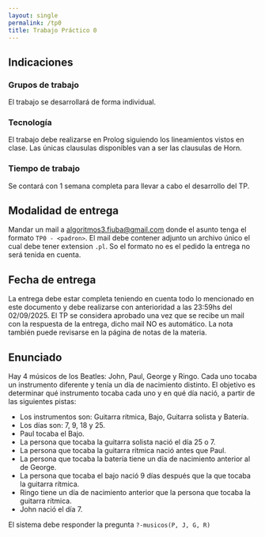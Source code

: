 ```yaml
---
layout: single
permalink: /tp0
title: Trabajo Práctico 0
---
```


## Indicaciones

### Grupos de trabajo
El trabajo se desarrollará de forma individual.

### Tecnología
El trabajo debe realizarse en Prolog siguiendo los lineamientos vistos en clase. Las únicas clausulas disponibles van a ser las clausulas de Horn.

### Tiempo de trabajo
Se contará con 1 semana completa para llevar a cabo el desarrollo del TP.


## Modalidad de entrega
Mandar un mail a algoritmos3.fiuba@gmail.com donde el asunto tenga el formato `TP0 - <padron>`. El mail debe contener adjunto un archivo único el cual debe tener extension `.pl`. So el formato no es el pedido la entrega no será tenida en cuenta.

## Fecha de entrega
La entrega debe estar completa teniendo en cuenta todo lo mencionado en este documento y debe realizarse con anterioridad a las 23:59hs del 02/09/2025. El TP se considera aprobado una vez que se recibe un mail con la respuesta de la entrega, dicho mail NO es automático. La nota también puede revisarse en la página de notas de la materia.

## Enunciado

Hay 4 músicos de los Beatles: John, Paul, George y Ringo. Cada uno tocaba un instrumento diferente y tenía un día de nacimiento distinto. El objetivo es determinar qué instrumento tocaba cada uno y en qué día nació, a partir de las siguientes pistas:

- Los instrumentos son: Guitarra rítmica, Bajo, Guitarra solista y Batería.
- Los días son: 7, 9, 18 y 25.
- Paul tocaba el Bajo.
- La persona que tocaba la guitarra solista nació el día 25 o 7.
- La persona que tocaba la guitarra rítmica nació antes que Paul.
- La persona que tocaba la batería tiene un día de nacimiento anterior al de George.
- La persona que tocaba el bajo nació 9 días después que la que tocaba la guitarra rítmica.
- Ringo tiene un día de nacimiento anterior que la persona que tocaba la guitarra rítmica.
- John nació el día 7.

El sistema debe responder la pregunta `?-musicos(P, J, G, R)`
